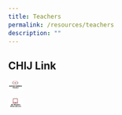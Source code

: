 ```yaml
---
title: Teachers
permalink: /resources/teachers
description: ""
---
```

## CHIJ Link
  
<p><a href="https://sites.google.com/a/chijsec.edu.sg/school-safety-portal-1/?pli=1">  
<img height="20" width="30" src="/images/safetyPortal_ver2.png">  
</a></p>

<p><a href="https://scmobile.moe.edu.sg/login">  
<img height="20" width="30" src="/images/SC%20Mobile%20Attendance%20Icon.png">  
</a></p>
